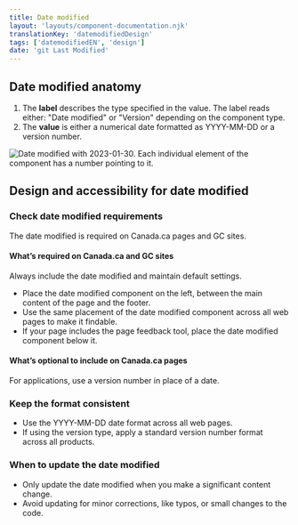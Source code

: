 ```yaml
---
title: Date modified
layout: 'layouts/component-documentation.njk'
translationKey: 'datemodifiedDesign'
tags: ['datemodifiedEN', 'design']
date: 'git Last Modified'
---
```


## Date modified anatomy

<ol class="anatomy-list">
  <li>The <strong>label</strong> describes the type specified in the value. The label reads either: "Date modified" or "Version" depending on the component type.</li>
  <li>The <strong>value</strong> is either a numerical date formatted as YYYY-MM-DD or a version number.</li>
</ol>

<img class="b-sm b-default p-300" src="/images/en/components/anatomy/gcds-date-modified-anatomy.svg" alt="Date modified with 2023-01-30. Each individual element of the component has a number pointing to it." />

## Design and accessibility for date modified

### Check date modified requirements

The date modified is required on Canada.ca pages and GC sites.

#### What’s required on Canada.ca and GC sites

Always include the date modified and maintain default settings.

- Place the date modified component on the left, between the main content of the page and the footer.
- Use the same placement of the date modified component across all web pages to make it findable.
- If your page includes the page feedback tool, place the date modified component below it.

#### What’s optional to include on Canada.ca pages

For applications, use a version number in place of a date.

### Keep the format consistent

- Use the YYYY-MM-DD date format across all web pages.
- If using the version type, apply a standard version number format across all products.

### When to update the date modified

- Only update the date modified when you make a significant content change.
- Avoid updating for minor corrections, like typos, or small changes to the code.
